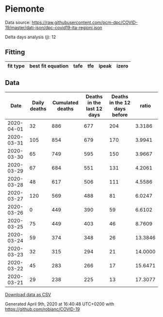 # Piemonte

Data source: https://raw.githubusercontent.com/pcm-dpc/COVID-19/master/dati-json/dpc-covid19-ita-regioni.json

Delta days analysis (j): 12

## Fitting 
|fit type|best fit equation|tafe|tfe|ipeak|izero|
|-------|-----|--------|------|---|---|

## Data
|Date|Daily deaths|Cumulated deaths|Deaths in the last 12 days|Deaths in the 12 days before|ratio|
|----|----------|-----------|-------|--------------------|-----|
|2020-04-01|32|886|677|204|3.3186|
|2020-03-31|105|854|679|170|3.9941|
|2020-03-30|65|749|595|150|3.9667|
|2020-03-29|67|684|551|131|4.2061|
|2020-03-28|48|617|506|111|4.5586|
|2020-03-27|120|569|488|81|6.0247|
|2020-03-26|0|449|390|59|6.6102|
|2020-03-25|75|449|403|46|8.7609|
|2020-03-24|59|374|348|26|13.3846|
|2020-03-23|32|315|294|21|14.0000|
|2020-03-22|45|283|266|17|15.6471|
|2020-03-21|29|238|225|13|17.3077|

[Download data as CSV](COVID-19_piemonte_j12_2020-04-01.csv)

Generated April 9th, 2020 at 16:40:48 UTC+0200 with https://github.com/robianc/COVID-19
